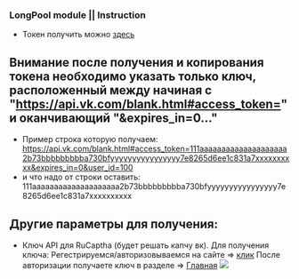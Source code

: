 ### LongPool module || Instruction

- Токен получить можно [здесь](https://oauth.vk.com/authorize?client_id=6121396&scope=1073737727&redirect_uri=https://oauth.vk.com/blank.html&display=page&response_type=token&revoke=1)
## Внимание после получения и копирования токена необходимо указать только ключ, расположенный между начиная с "https://api.vk.com/blank.html#access_token=" и оканчивающий "&expires_in=0..."
- Пример строка которую получаем: https://api.vk.com/blank.html#access_token=111aaaaaaaaaaaaaaaaaaaa2b73bbbbbbbbba730bfyyyyyyyyyyyyyyyy7e8265d6ee1c831a7xxxxxxxxxx&expires_in=0&user_id=100
- и что надо от строки оставить: 111aaaaaaaaaaaaaaaaaaaa2b73bbbbbbbbba730bfyyyyyyyyyyyyyyyy7e8265d6ee1c831a7xxxxxxxxxx
## Другие параметры для получения:
- Ключ API для RuCaptha (будет решать капчу вк). Для получения ключа:
Регестрируемся/авторизовываемся на сайте => [клик](https://rucaptcha.com/auth)
После авторизации получаете ключ в разделе => [Главная](https://rucaptcha.com/enterpage)
![](https://sun9-41.userapi.com/impg/NdVLX-0XYupfuhCYBwFl4Sq90sl2B7ax6jqPxA/RMyNs9-mW4c.jpg?size=807x536&quality=96&sign=84a4422eaca6dc5c4019ef3c3faa2557&c_uniq_tag=HQ7NQzuSxdkjIhX2mJJwdywS7JJ4MRMm6I0A7Hpt1Ao&type=album%27)
